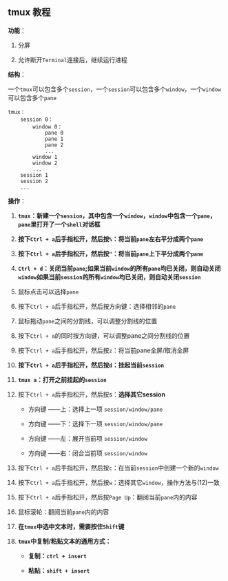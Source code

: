 ## tmux 教程

**功能**：

1. 分屏

2. 允许断开`Terminal`连接后，继续运行进程

**结构**：

一个`tmux`可以包含多个`session`，一个`session`可以包含多个`window`，一个`window`可以包含多个`pane`

```shell
tmux：
    session 0：
        window 0：
            pane 0
            pane 1
            pane 2
            ...
        window 1
        window 2
        ...
    session 1
    session 2
    ...
```

**操作**：

1. **`tmux`：新建一个`session`，其中包含一个`window`，`window`中包含一个`pane`，`pane`里打开了一个`shell`对话框**

2. **按下`Ctrl + a`后手指松开，然后按`%`：将当前`pane`左右平分成两个`pane`**

3. **按下`Ctrl + a`后手指松开，然后按`"`：将当前`pane`上下平分成两个`pane`**

4. **`Ctrl + d`：关闭当前`pane`;如果当前`window`的所有`pane`均已关闭，则自动关闭`window`如果当前`session`的所有`window`均已关闭，则自动关闭`session`**

5. 鼠标点击可以选择`pane`

6. 按下`Ctrl + a`后手指松开，然后按方向键：选择相邻的`pane`

7. 鼠标拖动`pane`之间的分割线，可以调整分割线的位置

8. 按下`Ctrl + a`的同时按方向键，可以调整pane之间分割线的位置

9. 按下`Ctrl + a`后手指松开，然后按`z`：将当前pane全屏/取消全屏

10. **按下`Ctrl + a`后手指松开，然后按`d`：挂起当前`session`**

11. **`tmux a`：打开之前挂起的`session`**

12. 按下`Ctrl + a`后手指松开，然后按s：**选择其它session**

    - 方向键 ——上：选择上一项 `session/window/pane`
    
    - 方向键 ——下：选择下一项 `session/window/pane`
    
    - 方向键 ——左：展开当前项 `session/window`
    
    - 方向键 ——右：闭合当前项 `session/window`


13. 按下`Ctrl + a`后手指松开，然后按`c`：在当前`session`中创建一个新的`window`

14. 按下`Ctrl + a`后手指松开，然后按`w`：选择其它`window`，操作方法与(12)一致

15. 按下`Ctrl + a`后手指松开，然后按`Page Up`：翻阅当前`pane`内的内容

16. 鼠标滚轮：翻阅当前`pane`内的内容

17. **在`tmux`中选中文本时，需要按住`Shift`键**

18. **`tmux`中复制/粘贴文本的通用方式：**

    - **复制：`ctrl + insert`**


    - **粘贴：`shift + insert`**



